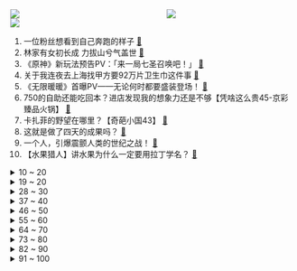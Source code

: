 <div >
	<a style="float:left;width:55%;" href = "https://github.com/anuraghazra/github-readme-stats">
	 <img src = "https://github-readme-stats.vercel.app/api?username=iuuuuuaena&theme=buefy&show_icons=true"/>
	</a>
	<a  style="float:right;width:45%" href = "https://github.com/anuraghazra/github-readme-stats">
	 <img  src="https://github-readme-stats.vercel.app/api/top-langs/?username=anuraghazra&layout=compact"/>
	</a>
	</div>

[![](https://img.shields.io/badge/jxd-@jxdgogogo.xyz-yellowgreen.svg)](https://www.jxdgogogo.xyz)<br>
1. 一位粉丝想看到自己奔跑的样子 [:link:](//www.bilibili.com/video/BV1ED4y1Y7dc) <br>
2. 林家有女初长成  力拔山兮气盖世 [:link:](//www.bilibili.com/video/BV12K411R7mS) <br>
3. 《原神》新玩法预告PV：「来一局七圣召唤吧！」 [:link:](//www.bilibili.com/video/BV1UK411R7Jo) <br>
4. 关于我连夜去上海找甲方要92万片卫生巾这件事 [:link:](//www.bilibili.com/video/BV1BG4y197a8) <br>
5. 《无限暖暖》首曝PV——无论何时都要盛装登场！ [:link:](//www.bilibili.com/video/BV13K411R7cS) <br>
6. 750的自助还能吃回本？进店发现我的想象力还是不够【凭啥这么贵45-京彩臻品火锅】 [:link:](//www.bilibili.com/video/BV1Zd4y1x7MM) <br>
7. 卡扎菲的野望在哪里？【奇葩小国43】 [:link:](//www.bilibili.com/video/BV1sP4y197HU) <br>
8. 这就是做了四天的成果吗？ [:link:](//www.bilibili.com/video/BV1VD4y1v7nZ) <br>
9. 一个人，引爆震颤人类的世纪之战！ [:link:](//www.bilibili.com/video/BV1Wg411W7kH) <br>
10. 【水果猎人】讲水果为什么一定要用拉丁学名？ [:link:](//www.bilibili.com/video/BV1m44y1D71k) <br>
<details>
<summary>10 ~ 20</summary>

11. 《你的原神我的原神好像不一样》 [:link:](//www.bilibili.com/video/BV1zY411d7J6) <br>
12. 《奇遇乐章：迪士尼动画挚爱组曲》MV！一次梦想成真！里面有你曾经的梦吗？ [:link:](//www.bilibili.com/video/BV1s14y1E7SX) <br>
13. 吴亦凡在中国坐牢13年已经算幸运的了！哎 希望出来可以有机会改过自新吧 [:link:](//www.bilibili.com/video/BV1gK411R7Rt) <br>
14. 【ITZY】 "Cheshire" M/V [:link:](//www.bilibili.com/video/BV18K411R74X) <br>
15. 【已使用2年】在12月减掉20斤，你也可以|大体重友好|走走而已⑧ [:link:](//www.bilibili.com/video/BV1h24y1y7ps) <br>
16. 【祝】频道开设六周年！送给大家的感谢留言！ [:link:](//www.bilibili.com/video/BV1Sd4y1x7D4) <br>
17. 耗时278天！这个视频是我们全部的青春！！！ [:link:](//www.bilibili.com/video/BV1584y167sD) <br>
18. 【科普】皮肤科医生才会告诉你的护肤冷知识，我知道你肯定做对了 [:link:](//www.bilibili.com/video/BV1924y1C7TX) <br>
19. 和珅·前半生：没有天生的贪污犯，和珅早年什么样？【乾隆往事】 [:link:](//www.bilibili.com/video/BV1ZG411M7nh) <br>
</details>
<details>
<summary>19 ~ 20</summary>

20. 蓝 色 妖 姬 是 怎 样 炼 成 的 [:link:](//www.bilibili.com/video/BV1qe4y1g77n) <br>
21. 我的世界VS迷你世界 终审判决 [:link:](//www.bilibili.com/video/BV1544y1Q7nC) <br>
22. 「小泽」我感染了新冠病毒。 [:link:](//www.bilibili.com/video/BV1ZG4y1G7sF) <br>
23. 湖笔凭什么能是文房四宝之首？ [:link:](//www.bilibili.com/video/BV1mG4y197qB) <br>
24. 【抽奖预告】总价值8.5万！！送你一整个超级电竞房！130W粉丝福利！ [:link:](//www.bilibili.com/video/BV1mP411T76y) <br>
25. 1万5的球票坐哪？和卡塔尔土豪一起看英格兰晋级！什么体验？ [:link:](//www.bilibili.com/video/BV14D4y1Y7sw) <br>
26. 100美元轻松收入囊中，挑战C罗2.7米1000美元有希望吗？ [:link:](//www.bilibili.com/video/BV1614y1n7C8) <br>
27. 【吸奇侠】《教父》终局之战，无数经典致敬的血色教堂逐帧解析 18 [:link:](//www.bilibili.com/video/BV1SY411d7zt) <br>
28. 因装修低价出大量闲置，坐等有缘人！ [:link:](//www.bilibili.com/video/BV1UW4y1p7Bc) <br>
</details>
<details>
<summary>28 ~ 30</summary>

29. 裁判奶奶:我恨你，但是你能给我一只小猫吗？ [:link:](//www.bilibili.com/video/BV1j84y1k71H) <br>
30. 我社死了！上网课用夹子音吸猫发现没关麦！！！！ [:link:](//www.bilibili.com/video/BV1nD4y1v7Lr) <br>
31. 生活小妙招 [:link:](//www.bilibili.com/video/BV1j14y1E7i3) <br>
32. 历时9个月！我和影视飓风的圆梦之行 [:link:](//www.bilibili.com/video/BV1B14y1E7pz) <br>
33. 为什么《星际穿越》的配乐，你一听就想哭？【银屏系】丨机核 [:link:](//www.bilibili.com/video/BV1524y1k787) <br>
34. 这样的比赛配上这样的解说，真的爱死足球了！ [:link:](//www.bilibili.com/video/BV1h8411j7sm) <br>
35. 机械设计原理 [:link:](//www.bilibili.com/video/BV1r24y1C7eG) <br>
36. 突袭up主酒店房间，他们居然带了？？？ [:link:](//www.bilibili.com/video/BV18P411T7ub) <br>
37. 20年前小朋友看了迷惑 大人看了沉默的神奇游戏 [:link:](//www.bilibili.com/video/BV1cg411W7AG) <br>
</details>
<details>
<summary>37 ~ 40</summary>

38. 《有样学样》 [:link:](//www.bilibili.com/video/BV1yP411T7d4) <br>
39. 【阿斗】全剧仅有一句台词，背后的真相却感动了世界千万网友！美剧史诗巨作《权力的游戏》第21期 [:link:](//www.bilibili.com/video/BV1aR4y1y7B8) <br>
40. 我的鸽子是个社交恐怖分子 [:link:](//www.bilibili.com/video/BV1A84y1k7qM) <br>
41. 【亮记生物鉴定】网络热传生物鉴定44 [:link:](//www.bilibili.com/video/BV16d4y1x7TD) <br>
42. 有生之年！《变形金刚7:超能勇士崛起》首曝预告，黑猩猩队长变身！ [:link:](//www.bilibili.com/video/BV1KP411M7J8) <br>
43. 【花小烙】喝酒后酒精在我们的身体里做了什么？ [:link:](//www.bilibili.com/video/BV16G411M7Mz) <br>
44. 无需烤箱就能做的，最简单的甜品！想放啥就放啥，对自己好一点 [:link:](//www.bilibili.com/video/BV1u84y1k7CK) <br>
45. “中国茶”申遗成功 | 完整版非遗申报片来了！ [:link:](//www.bilibili.com/video/BV1QG4y197ii) <br>
46. (G)I-DLE+紫雨林 MY BAG+TOMBOY 2022MAMA合作舞台 [:link:](//www.bilibili.com/video/BV1o44y1D79J) <br>
</details>
<details>
<summary>46 ~ 50</summary>

47. “退一万步讲” [:link:](//www.bilibili.com/video/BV1144y1D7Px) <br>
48. 《水果社交》 [:link:](//www.bilibili.com/video/BV15W4y1p7Dx) <br>
49. 请问幼儿园什么时候复课... [:link:](//www.bilibili.com/video/BV1N84y1k7RE) <br>
50. 苦难是把磨刀石，你终将被打磨得锋利无比 [:link:](//www.bilibili.com/video/BV1r841157L2) <br>
51. 上舰免全额？主播嘴全责！！！ [:link:](//www.bilibili.com/video/BV17D4y1Y7b5) <br>
52. 大结局封神!求婚十连吻杀疯了!!!领证生娃!走马灯直接爆哭！！原来真爱不仅没有距离还能跨越生死！骑士会永远守护国王！命韵峋环鲨疯了！｜点燃我温暖你｜陈飞宇张婧仪 [:link:](//www.bilibili.com/video/BV11d4y1x791) <br>
53. 虽然五灵王很帅，但这个菲菲让我没法充！ [:link:](//www.bilibili.com/video/BV1T24y1y7XY) <br>
54. 把名梗图让AI绘画三次后你还猜得出吗？ [:link:](//www.bilibili.com/video/BV11e4y1g7Qw) <br>
55. 舍友的行为素质，岂是一朝一夕能改变过来的 [:link:](//www.bilibili.com/video/BV1WG4y197Hz) <br>
</details>
<details>
<summary>55 ~ 60</summary>

56. 看好了沉香！宝莲灯是这么用的 ！(番外篇) [:link:](//www.bilibili.com/video/BV1114y1n7zg) <br>
57. 十二位绝世容颜你最喜欢哪一位？ [:link:](//www.bilibili.com/video/BV1bG4y1G7pe) <br>
58. 此时此刻一位靓女失去了对足球的热爱… [:link:](//www.bilibili.com/video/BV1P84y1k7VD) <br>
59. 球  王  姬  王 [:link:](//www.bilibili.com/video/BV1VP4y197si) <br>
60. 风雨夜深人散尽，孤灯犹唤卖汤圆。夜夜除非，好酒留人醉。还原古画会滚的灯笼《滚灯》 [:link:](//www.bilibili.com/video/BV1MG411T7AV) <br>
61. 网络热门“智熄”视频鉴定 ㉗ [:link:](//www.bilibili.com/video/BV1id4y1x7qY) <br>
62. 粉丝宝宝们艾特我拍这个 来啦！拍完更爱自己了！ [:link:](//www.bilibili.com/video/BV17G411u7dd) <br>
63. 本王做好事 从来不留名 [:link:](//www.bilibili.com/video/BV1yY411d7Gt) <br>
64. 这下不得不玩原神了... [:link:](//www.bilibili.com/video/BV1zG4y197cG) <br>
</details>
<details>
<summary>64 ~ 70</summary>

65. 骑行西藏帐篷搞丢了这下麻烦大了，晚上只好睡在四处漏风的棚子里 [:link:](//www.bilibili.com/video/BV1ee411N7oh) <br>
66. 《关于猫帮我护食那件事》 [:link:](//www.bilibili.com/video/BV1N24y1y7YA) <br>
67. 陈楚生、苏醒、王栎鑫、俞灏明、张远梦幻合体，唱响你我《梦幻人生》！ [:link:](//www.bilibili.com/video/BV12G411M7S3) <br>
68. 空 气 炸 锅 糊 弄 学 [:link:](//www.bilibili.com/video/BV1814y1E7h3) <br>
69. 足 球 宝 贝 车 库 蹦 迪 ！ [:link:](//www.bilibili.com/video/BV1NP4y197nR) <br>
70. 我的猫竟然变成人了？！还是个可爱猫娘～ [:link:](//www.bilibili.com/video/BV1614y1n7qR) <br>
71. 江泽民同志在上海逝世 享年96岁 [:link:](//www.bilibili.com/video/BV1y14y1n7nN) <br>
72. 【罗伊Roi】《One Last Kiss》来自异世界的最后一吻 [:link:](//www.bilibili.com/video/BV1tv4y1d7tX) <br>
73. 9年前票房扑街，如今才知道它有多“神”，近十年最好的古装片！《大明劫》 [:link:](//www.bilibili.com/video/BV1HM41167EJ) <br>
</details>
<details>
<summary>73 ~ 80</summary>

74. 张涛今天能帮同桌解题了！ [:link:](//www.bilibili.com/video/BV11G4y197kH) <br>
75. 单杀呼吸哥：好狠的上单啊！完美单杀！真的假的?啊!重赛！ [:link:](//www.bilibili.com/video/BV1pR4y1y7dJ) <br>
76. 当代愚公移山，削平1250座山，用凿子凿出的红旗渠 [:link:](//www.bilibili.com/video/BV1eD4y1e7MB) <br>
77. 【原神】全角色AI改头像 [:link:](//www.bilibili.com/video/BV16v4y1d7tZ) <br>
78. 大猪肘子葱油鸡！德国老吃货们再度狂喜！疯狂抢食场面失控！ [:link:](//www.bilibili.com/video/BV1VW4y1p7Sy) <br>
79. 扎头发是T 不扎头发是男的 [:link:](//www.bilibili.com/video/BV1bK411R7WA) <br>
80. 康师傅看了想打人！只是多了亿点点牛肉…… [:link:](//www.bilibili.com/video/BV1s44y1Q7sq) <br>
81. 【剧荒宝藏】2022悬疑剧天花板TOP10！紧张刺激到通宵看完！ [:link:](//www.bilibili.com/video/BV1hW4y1p71B) <br>
82. 猫咪店员来大阪出差了！沉浸式体验猫咪服务！ [:link:](//www.bilibili.com/video/BV16K411R7xr) <br>
</details>
<details>
<summary>82 ~ 90</summary>

83. 我的霸总团长？张翰演的抗日神剧有多雷人？看完哈哈哈哈 [:link:](//www.bilibili.com/video/BV1j24y1k7L3) <br>
84. 米哈游你是懂转场的 [:link:](//www.bilibili.com/video/BV18K411R7fr) <br>
85. 2022年爆火全网的BGM，听完一遍就上头！网友：太洗脑了 [:link:](//www.bilibili.com/video/BV1WM411672F) <br>
86. “所以，努力的意义是什么呢” [:link:](//www.bilibili.com/video/BV16e4y1g7UN) <br>
87. 今天我一定要证明自己！ [:link:](//www.bilibili.com/video/BV1n8411j7Kc) <br>
88. 中国第一爱豆？张艺兴美国音乐节，30分钟压轴唱跳11首歌 [:link:](//www.bilibili.com/video/BV1eY411d7QD) <br>
89. 【原神】愚 人 众 招 新！🔥《致女皇》原曲：Bones [:link:](//www.bilibili.com/video/BV1w44y1Q7qk) <br>
90. 怒写20000字！解析韩国政治大片《铁雨》里的所有细节！ [:link:](//www.bilibili.com/video/BV1n84y1k7qx) <br>
91. 救命，学校门口2元/份的酱香饼被我做出来了！ [:link:](//www.bilibili.com/video/BV1aW4y1p7kw) <br>
</details>
<details>
<summary>91 ~ 100</summary>

92. 自拍这么拍，才有吸引力♥我发现了拍出吸引力的秘密！ [:link:](//www.bilibili.com/video/BV1Ev4y1d7By) <br>
93. “一代悍匪的由来”😆👍💰 [:link:](//www.bilibili.com/video/BV1K84y1k78U) <br>
94. 骑行流浪川西，想找个涵洞睡都找不到，只好摸黑在山沟里露营 [:link:](//www.bilibili.com/video/BV14K411R7kk) <br>
95. 世界上最伟大的游戏之一！《传送门2》竟然有如此反转的剧情！？ [:link:](//www.bilibili.com/video/BV1xR4y1y7Tq) <br>
96. 有牛奶就能做的脆皮炸鲜奶，比饭店的还好吃，经济实惠比买的更放心 [:link:](//www.bilibili.com/video/BV13P4y197Aq) <br>
97. 悲伤并没有消失，只是转移了 [:link:](//www.bilibili.com/video/BV1UG4y1971j) <br>
98. 用百万级豪华装备试听《One Last Kiss》- 宇多田光 (新世纪福音战士，新剧场版：终) 【Hi-Res】 [:link:](//www.bilibili.com/video/BV1oP4y1X7Sx) <br>
99. 《我 不 想 玩 游 戏》 [:link:](//www.bilibili.com/video/BV1sM41167RG) <br>
100. 延吉.参鸡汤  厨子探店¥315 [:link:](//www.bilibili.com/video/BV1Ne4y137Vp) <br>
</details>
